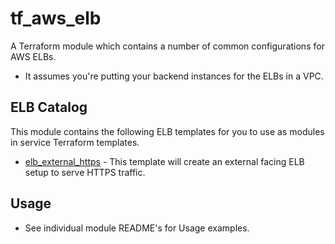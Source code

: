 tf_aws_elb
===================================

A Terraform module which contains a number of common configurations for AWS ELBs.
* It assumes you're putting your backend instances for the ELBs in a VPC.

ELB Catalog
-----------

This module contains the following ELB templates for you to use as modules in
service Terraform templates.

- [elb_external_https](https://github.com/solarce/tf_aws_elb/tree/master/elb_external_https) - This template will create an external facing ELB setup to serve HTTPS traffic.

Usage
------

- See individual module README's for Usage examples.

